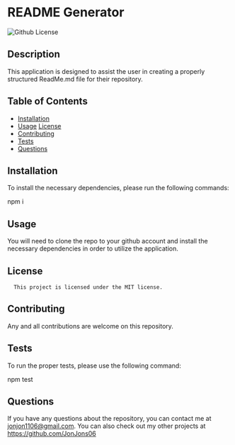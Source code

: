 
# README Generator

![Github License](https://img.shields.io/badge/license-MIT-blue.svg)
  
## Description
  
This application is designed to assist the user in creating a properly structured ReadMe.md file for their repository.
  
## Table of Contents

* [Installation](#installation)
* [Usage](#usage)
[License](#license)
* [Contributing](#contributing)
* [Tests](#tests)
* [Questions](#questions)

## Installation

To install the necessary dependencies, please run the following commands:

npm i

## Usage

You will need to clone the repo to your github account and install the necessary dependencies in order to utilize the application.

## License
      This project is licensed under the MIT license.

## Contributing

Any and all contributions are welcome on this repository.

## Tests

To run the proper tests, please use the following command:

npm test

## Questions

If you have any questions about the repository, you can contact me at jonjon1106@gmail.com. 
You can also check out my other projects at https://github.com/JonJons06    
